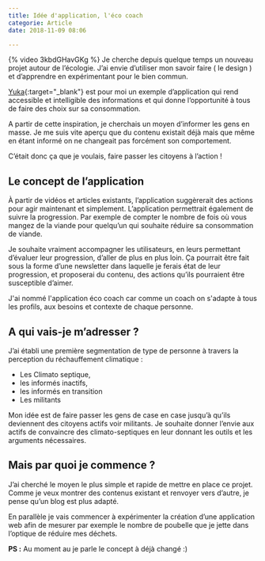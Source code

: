 ```yaml
---
title: Idée d'application, l'éco coach
categorie: Article
date: 2018-11-09 08:06

---
```


{% video 3kbdGHavGKg %}
Je cherche depuis quelque temps un nouveau projet autour de l’écologie. J’ai envie d’utiliser mon savoir faire ( le design ) et d’apprendre en expérimentant pour le bien commun.

[Yuka](https://yuka.io/){:target="_blank"} est pour moi un exemple d’application qui rend accessible et intelligible des informations et qui donne l’opportunité à tous de faire des choix sur sa consommation.

A partir de cette inspiration, je cherchais un moyen d’informer les gens en masse. Je me suis vite aperçu que du contenu existait déjà mais que même en étant informé on ne changeait pas forcément son comportement.

C’était donc ça que je voulais, faire passer les citoyens à l’action !

## Le concept de l’application

À partir de vidéos et articles existants, l’application suggèrerait des actions pour agir maintenant et simplement. L’application permettrait également de suivre la progression. Par exemple de compter le nombre de fois où vous mangez de la viande pour quelqu’un qui souhaite réduire sa consommation de viande.

Je souhaite vraiment accompagner les utilisateurs, en leurs permettant d’évaluer leur progression, d’aller de plus en plus loin. Ça pourrait être fait sous la forme  d’une newsletter dans laquelle je ferais état de leur progression, et proposerai du contenu, des actions qu’ils pourraient être susceptible d’aimer.

J'ai nommé l'application éco coach car comme un coach on s'adapte à tous les profils, aux besoins et contexte de chaque personne.

## A qui vais-je m’adresser ?

J’ai établi une première segmentation de type de personne à travers la perception du réchauffement climatique :

* Les Climato septique,
* les informés inactifs,
* les informés en transition
* Les militants

Mon idée est de faire passer les gens de case en case jusqu’à qu’ils deviennent des citoyens actifs voir militants. Je souhaite donner l’envie aux actifs de convaincre des climato-septiques en leur donnant les outils et les arguments nécessaires.

## Mais par quoi je commence ?

J’ai cherché le moyen le plus simple et rapide de mettre en place ce projet. Comme je veux montrer des contenus existant et renvoyer vers d’autre, je pense qu’un blog est plus adapté.

En parallèle je vais commencer à expérimenter la création d’une application web afin de mesurer par exemple le nombre de poubelle que je jette dans l’optique de réduire mes déchets.

**PS :** Au moment au je parle le concept à déjà changé :)
